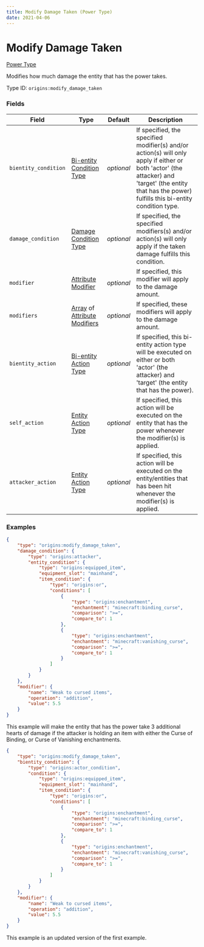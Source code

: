```yaml
---
title: Modify Damage Taken (Power Type)
date: 2021-04-06
---
```


# Modify Damage Taken

[Power Type](../power_types.md)

Modifies how much damage the entity that has the power takes.

Type ID: `origins:modify_damage_taken`


### Fields

Field  | Type | Default | Description
-------|------|---------|-------------
`bientity_condition` | [Bi-entity Condition Type](../bientity_condition_types.md) | _optional_ | If specified, the specified modifier(s) and/or action(s) will only apply if either or both 'actor' (the attacker) and 'target' (the entity that has the power) fulfills this bi-entity condition type.
`damage_condition` | [Damage Condition Type](../damage_condition_types.md) | _optional_ | If specified, the specified modifiers(s) and/or action(s) will only apply if the taken damage fulfills this condition.
`modifier` | [Attribute Modifier](../data_types/attribute_modifier.md) | _optional_ | If specified, this modifier will apply to the damage amount.
`modifiers` | [Array](../data_types/array.md) of [Attribute Modifiers](../data_types/attribute_modifier.md) | _optional_ | If specified, these modifiers will apply to the damage amount.
`bientity_action` | [Bi-entity Action Type](../bientity_action_types.md) | _optional_ | If specified, this bi-entity action type will be executed on either or both 'actor' (the attacker) and 'target' (the entity that has the power).
`self_action` | [Entity Action Type](../entity_action_types.md) | _optional_ | If specified, this action will be executed on the entity that has the power whenever the modifier(s) is applied.
`attacker_action` | [Entity Action Type](../entity_action_types.md) | _optional_ | If specified, this action will be executed on the entity/entities that has been hit whenever the modifier(s) is applied.


### Examples
```json
{
    "type": "origins:modify_damage_taken",
    "damage_condition": {
        "type": "origins:attacker",
        "entity_condition": {
            "type": "origins:equipped_item",
            "equipment_slot": "mainhand",
            "item_condition": {
                "type": "origins:or",
                "conditions": [
                    {
                        "type": "origins:enchantment",
                        "enchantment": "minecraft:binding_curse",
                        "comparison": ">=",
                        "compare_to": 1
                    },
                    {
                        "type": "origins:enchantment",
                        "enchantment": "minecraft:vanishing_curse",
                        "comparison": ">=",
                        "compare_to": 1
                    }
                ]
            }
        }
    },
    "modifier": {
        "name": "Weak to cursed items",
        "operation": "addition",
        "value": 5.5
    }
}
```

This example will make the entity that has the power take 3 additional hearts of damage if the attacker is holding an item with either the Curse of Binding, or Curse of Vanishing enchantments.
<br>

```json
{
    "type": "origins:modify_damage_taken",
    "bientity_condition": {
        "type": "origins:actor_condition",
        "condition": {
            "type": "origins:equipped_item",
            "equipment_slot": "mainhand",
            "item_condition": {
                "type": "origins:or",
                "conditions": [
                    {
                        "type": "origins:enchantment",
                        "enchantment": "minecraft:binding_curse",
                        "comparison": ">=",
                        "compare_to": 1
                    },
                    {
                        "type": "origins:enchantment",
                        "enchantment": "minecraft:vanishing_curse",
                        "comparison": ">=",
                        "compare_to": 1
                    }
                ]
            }
        }
    },
    "modifier": {
        "name": "Weak to cursed items",
        "operation": "addition",
        "value": 5.5
    }
}
```

This example is an updated version of the first example.

